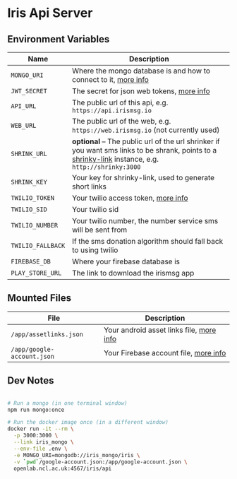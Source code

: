 # Iris Api Server


## Environment Variables

| Name | Description |
| ---- | ----------- |
| `MONGO_URI`       | Where the mongo database is and how to connect to it, [more info](https://docs.mongodb.com/manual/reference/connection-string/) |
| `JWT_SECRET`      | The secret for json web tokens, [more info](https://jwt.io/introduction/) |
| `API_URL`         | The public url of this api, e.g. `https://api.irismsg.io` |
| `WEB_URL`         | The public url of the web, e.g. `https://web.irismsg.io` (not currently used) |
| `SHRINK_URL`      | **optional** – The public url of the url shrinker if you want sms links to be shrank, points to a [shrinky-link](https://github.com/robb-j/shrinky-link/) instance, e.g. `http://shrinky:3000` |
| `SHRINK_KEY`      | Your key for shrinky-link, used to generate short links |
| `TWILIO_TOKEN`    | Your twilio access token, [more info](https://www.twilio.com/docs/sms) |
| `TWILIO_SID`      | Your twilio sid |
| `TWILIO_NUMBER`   | Your twilio number, the number service sms will be sent from |
| `TWILIO_FALLBACK` | If the sms donation algorithm should fall back to using twilio |
| `FIREBASE_DB`     | Where your firebase database is |
| `PLAY_STORE_URL`  | The link to download the irismsg app |

## Mounted Files

| File | Description |
| ---- | ----------- |
| `/app/assetlinks.json`     | Your android asset links file, [more info](https://developers.google.com/digital-asset-links/v1/getting-started) |
| `/app/google-account.json` | Your Firebase account file, [more info](https://firebase.google.com/docs/admin/setup) |

## Dev Notes

```bash

# Run a mongo (in one terminal window)
npm run mongo:once

# Run the docker image once (in a different window)
docker run -it --rm \
  -p 3000:3000 \
  --link iris_mongo \
  --env-file .env \
  -e MONGO_URI=mongodb://iris_mongo/iris \
  -v `pwd`/google-account.json:/app/google-account.json \
  openlab.ncl.ac.uk:4567/iris/api

```
